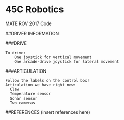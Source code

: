 # 45C Robotics
MATE ROV 2017 Code

##DRIVER INFORMATION

###DRIVE
```
To drive:
	One joystick for vertical movement
	One arcade-drive joystick for lateral movement
```
###ARTICULATION
```
Follow the labels on the control box!
Articulation we have right now:
  Claw
  Temperature sensor
  Sonar sensor
  Two cameras
```

##REFERENCES
(insert references here)


